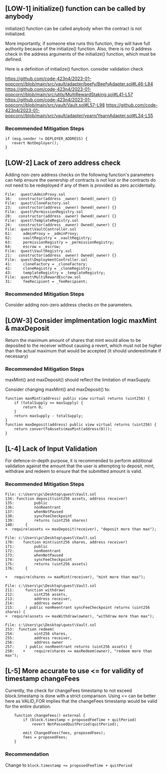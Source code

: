 ##  [LOW-1] initialize() function can be called by anybody
initialize() function can be called anybody when the contract is not initialized.

More importantly, if someone else runs this function, they will have full authority because of the  initialize() function. Also, there is no 0 address check in the address arguments of the initialize() function, which must be defined.

Here is a definition of initialize() function.
consider validation check

https://github.com/code-423n4/2023-01-popcorn//blob/main/src/vault/adapter/beefy/BeefyAdapter.sol#L46-L84
https://github.com/code-423n4/2023-01-popcorn//blob/main/src/utils/MultiRewardStaking.sol#L41-L57
https://github.com/code-423n4/2023-01-popcorn//blob/main/src/vault/Vault.sol#L57-L98
https://github.com/code-423n4/2023-01-popcorn//blob/main/src/vault/adapter/yearn/YearnAdapter.sol#L34-L55

### Recommended Mitigation Steps

``` solidity
if (msg.sender != DEPLOYER_ADDRESS) {
   revert NotDeployer();
}
```

##  [LOW-2]  Lack of zero address check
Adding non-zero address checks on the following function's parameters can help ensure the ownership of contracts is not lost or the contracts do not need to be redeployed if any of them is provided as zero accidentally.

``` solidity
File:  quest\AdminProxy.sol
16:   constructor(address _owner) Owned(_owner) {}
File:  quest\CloneFactory.sol
23:   constructor(address _owner) Owned(_owner) {}
File:  quest\PermissionRegistry.sol
20:   constructor(address _owner) Owned(_owner) {}
File:  quest\TemplateRegistry.sol
24:   constructor(address _owner) Owned(_owner) {}
File:  quest\VaultController.sol
61:     adminProxy = _adminProxy;
62:     vaultRegistry = _vaultRegistry;
63:     permissionRegistry = _permissionRegistry;
64:     escrow = _escrow;
File:  quest\VaultRegistry.sol
21:   constructor(address _owner) Owned(_owner) {}
File:  quest\DeploymentController.sol
41:     cloneFactory = _cloneFactory;
42:     cloneRegistry = _cloneRegistry;
43:     templateRegistry = _templateRegistry;
File:  quest\MultiRewardEscrow.sol
31:     feeRecipient = _feeRecipient;
```

### Recommended Mitigation Steps
Consider adding non-zero address checks on the parameters.

##  [LOW-3] Consider  implmentation logic  maxMint & maxDeposit
Return the maximum amount of shares that mint would allow to be deposited to the receiver without causing a revert, which must not be higher than the actual maximum that would be accepted (it should underestimate if necessary)

### Recommended Mitigation Steps
maxMint() and maxDeposit() should reflect the limitation of maxSupply.

Consider changing maxMint() and maxDeposit() to:

``` solidity
function maxMint(address) public view virtual returns (uint256) {
    if (totalSupply >= maxSupply) {
        return 0;
    }
    return maxSupply - totalSupply;
}
function maxDeposit(address) public view virtual returns (uint256) {
    return convertToAssets(maxMint(address(0)));
}
```

## [L-4] Lack of Input Validation
For defence-in-depth purpose, it is recommended to perform additional validation against the amount that the user is attempting to deposit, mint, withdraw and redeem to ensure that the submitted amount is valid.

### Recommended Mitigation Steps
```  solidity
File: c:\Users\pc\Desktop\quest\Vault.sol
134: function deposit(uint256 assets, address receiver)
135:         public
136:         nonReentrant
137:         whenNotPaused
138:         syncFeeCheckpoint
139:         returns (uint256 shares)
140:     {
+  require(assets <= maxDeposit(receiver), "deposit more than max");
```

``` solditiy
File: c:\Users\pc\Desktop\quest\Vault.sol
170:    function mint(uint256 shares, address receiver)
171:         public
172:         nonReentrant
173:         whenNotPaused
174:         syncFeeCheckpoint
175:         returns (uint256 assets)
176:     {

+   require(shares <= maxMint(receiver), "mint more than max");
```
``` solidity
File: c:\Users\pc\Desktop\quest\Vault.sol
211:     function withdraw(
212:         uint256 assets,
213:         address receiver,
214:         address owner
215:     ) public nonReentrant syncFeeCheckpoint returns (uint256 shares) {
+  require(assets <= maxWithdraw(owner), "withdraw more than max");
```

``` solidity
File: c:\Users\pc\Desktop\quest\Vault.sol
253:  function redeem(
254:         uint256 shares,
255:         address receiver,
256:         address owner
257:     ) public nonReentrant returns (uint256 assets) {
258:    +    require(shares <= maxRedeem(owner), "redeem more than max");
```

## [L-5]  More accurate to use <= for validity of timestamp changeFees
Currently, the check for changeFees timestamp to not exceed block.timestamp is done with a strict comparison. Using <= can be better here as VALID_FOR implies that the changeFees timestamp would be valid for the entire duration.
``` solidity
    function changeFees() external {
        if (block.timestamp < proposedFeeTime + quitPeriod)
            revert NotPassedQuitPeriod(quitPeriod);

        emit ChangedFees(fees, proposedFees);
        fees = proposedFees;
    }
```

### Recommendation
Change to `block.timestamp <= proposedFeeTime + quitPeriod`